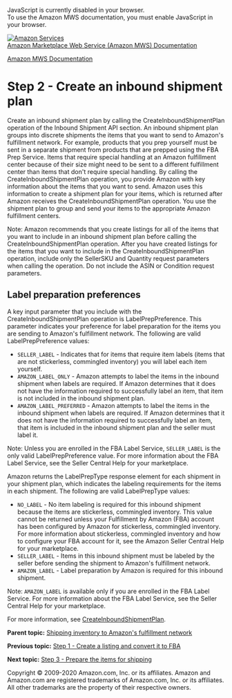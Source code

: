 <div id="MWSDX_noscript">

JavaScript is currently disabled in your browser.  
To use the Amazon MWS documentation, you must enable JavaScript in your
browser.

</div>

<div id="MWSDX_divtop">

[![Amazon
Services](https://images-na.ssl-images-amazon.com/images/G/08/mwsportal/fr_FR/amazonservices.gif "Amazon Services")](http://services.amazon.fr)  
<span id="MWSDX_titlebar">[Amazon Marketplace Web Service (Amazon MWS)
Documentation](https://developer.amazonservices.fr/gp/mws/docs.html)</span>

</div>

<div id="MWSDX_divbottom">

<div id="MWSDX_divleft">

<div id="MWSDX_toc">

</div>

</div>

<div id="MWSDX_divright">

<div id="MWSDX_content">

<span id="MWSDX_breadcrumbs">[Amazon MWS
Documentation](https://developer.amazonservices.fr/gp/mws/docs.html)</span>

Step 2 - Create an inbound shipment plan
========================================

<div class="body conbody">

Create an inbound shipment plan by calling the <span
class="keyword apiname">CreateInboundShipmentPlan</span> operation of
the Inbound Shipment API section. An inbound shipment plan groups into
discrete shipments the items that you want to send to <span
class="ph">Amazon's fulfillment network</span>. For example, products
that you prep yourself must be sent in a separate shipment from products
that are prepped using the FBA Prep Service. Items that require special
handling at an <span class="ph">Amazon fulfillment center</span> because
of their size might need to be sent to a different fulfillment center
than items that don't require special handling. By calling the <span
class="keyword apiname">CreateInboundShipmentPlan</span> operation, you
provide Amazon with key information about the items that you want to
send. Amazon uses this information to create a shipment plan for your
items, which is returned after Amazon receives the <span
class="keyword apiname">CreateInboundShipmentPlan</span> operation. You
use the shipment plan to group and send your items to the appropriate
<span class="ph">Amazon fulfillment center</span>s.

<div class="note note">

<span class="notetitle">Note:</span> <span class="ph">Amazon recommends
that you create listings for all of the items that you want to include
in an inbound shipment plan before calling the <span
class="keyword apiname">CreateInboundShipmentPlan</span> operation.
After you have created listings for the items that you want to include
in the <span class="keyword apiname">CreateInboundShipmentPlan</span>
operation, include only the <span
class="keyword parmname">SellerSKU</span> and <span
class="keyword parmname">Quantity</span> request parameters when calling
the operation. Do not include the <span
class="keyword parmname">ASIN</span> or <span
class="keyword parmname">Condition</span> request parameters.</span>

</div>

<div class="section">

Label preparation preferences
-----------------------------

A key input parameter that you include with the <span
class="keyword apiname">CreateInboundShipmentPlan</span> operation is
<span class="keyword parmname">LabelPrepPreference</span>. This
parameter indicates your preference for label preparation for the items
you are sending to <span class="ph">Amazon's fulfillment network</span>.
The following are valid <span
class="keyword parmname">LabelPrepPreference</span> values:

-   `SELLER_LABEL` - Indicates that for items that require item labels
    (items that are not stickerless, commingled inventory) you will
    label each item yourself.
-   `AMAZON_LABEL_ONLY` - Amazon attempts to label the items in the
    inbound shipment when labels are required. If Amazon determines that
    it does not have the information required to successfully label an
    item, that item is not included in the inbound shipment plan.
-   `AMAZON_LABEL_PREFERRED` - Amazon attempts to label the items in the
    inbound shipment when labels are required. If Amazon determines that
    it does not have the information required to successfully label an
    item, that item is included in the inbound shipment plan and the
    seller must label it.

<div class="note note">

<span class="notetitle">Note:</span> Unless you are enrolled in the FBA
Label Service, `SELLER_LABEL` is the only valid <span
class="keyword parmname">LabelPrepPreference</span> value. For more
information about the FBA Label Service, see the Seller Central Help for
your marketplace.

</div>

Amazon returns the <span class="keyword parmname">LabelPrepType</span>
response element for each shipment in your shipment plan, which
indicates the labeling requirements for the items in each shipment. The
following are valid <span class="keyword parmname">LabelPrepType</span>
values:

-   `NO_LABEL` - No item labeling is required for this inbound shipment
    because the items are stickerless, commingled inventory. This value
    cannot be returned unless your <span class="ph">Fulfillment by
    Amazon (FBA)</span> account has been configured by Amazon for
    stickerless, commingled inventory. For more information about
    stickerless, commingled inventory and how to configure your FBA
    account for it, see the Amazon Seller Central Help for your
    marketplace.
-   `SELLER_LABEL` - Items in this inbound shipment must be labeled by
    the seller before sending the shipment to <span class="ph">Amazon's
    fulfillment network</span>.
-   `AMAZON_LABEL` - Label preparation by Amazon is required for this
    inbound shipment.

<div class="note note">

<span class="notetitle">Note:</span> `AMAZON_LABEL` is available only if
you are enrolled in the FBA Label Service. For more information about
the FBA Label Service, see the Seller Central Help for your marketplace.

</div>

For more information, see
<a href="../fba_inbound/FBAInbound_CreateInboundShipmentPlan.md" class="xref">CreateInboundShipmentPlan</a>.

</div>

</div>

<div class="related-links">

<div class="familylinks">

<div class="parentlink">

**Parent topic:**
<a href="../fba_guide/FBAGuide_ShipInventoryToAFN.md" class="link">Shipping inventory to Amazon's fulfillment network</a>

</div>

<div class="previouslink">

**Previous topic:**
<a href="../fba_guide/FBAGuide_CreateListing.md" class="link">Step 1 - Create a listing and convert it to FBA</a>

</div>

<div class="nextlink">

**Next topic:**
<a href="../fba_guide/FBAGuide_PrepareItems.md" class="link">Step 3 - Prepare the items for shipping</a>

</div>

</div>

</div>

<div id="MWSDX_footer">

Copyright © 2009-2020 Amazon.com, Inc. or its affiliates. Amazon and
Amazon.com are registered trademarks of Amazon.com, Inc. or its
affiliates. All other trademarks are the property of their respective
owners.

</div>

</div>

</div>

<div style="clear: both;">

</div>

</div>

